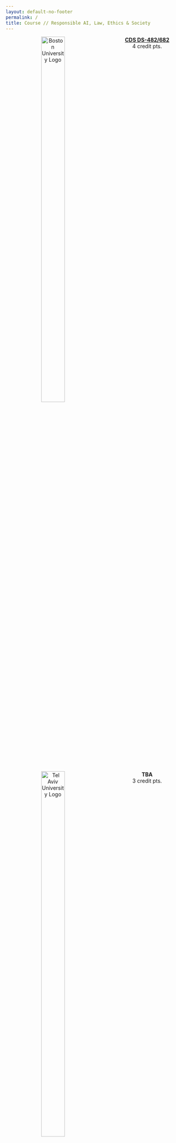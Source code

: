 ```yaml
---
layout: default-no-footer
permalink: /
title: Course // Responsible AI, Law, Ethics & Society
---
```



<style>
/* Two columns containers (use 25% for four, and 50% for two, etc) */
.column {
  float: left;
  width: 50%;
  //padding: 0px;
  text-align: center;
}

/* Clear floats after image containers */
.row::after {
  content: "";
  clear: both;
  display: table;
  padding: 5px;
}
  
.logo {
  width: 50%;
}
</style>

<div class="row">
  <div class="column">
    <img class="logo" src="/assets/img/Boston-University.svg" alt="Boston University Logo">
  </div>
  <div class="column">
  <a href="https://www.bu.edu/academics/cds/courses/cds-ds-482/"><strong>CDS DS-482/682</strong></a>
    <br />
    4 credit pts.
  </div>
</div>
  
<div class="row">
  <div class="column">
    <img class="logo" src="/assets/img/Tel-Aviv-University.png" alt="Tel Aviv University Logo">
  </div>
  <div class="column">
    <strong>TBA</strong>
    <br />
    3 credit pts.
  </div>
</div>

<div class="row">
  <div class="column">
    <img class="logo" src="/assets/img/Technion.png" alt="Technion">
  </div>
  <div class="column">
    <strong>094288</strong>
    <br />
    3 credit pts.
  </div>
</div>
  
<div class="row">
  <div class="column">
    <img class="logo" src="/assets/img/Bocconi-University.png" alt="Bocconi University" style="width: 60%">
  </div>
  <div class="column">
    <strong>TBA</strong>
    <br />
  </div>
</div>


# Course // Responsible AI, Law, Ethics & Society

### Spring '22

**Past.** [Spring '20](past/spring20) &#124; [Spring '21](past/spring21)

**Overview.** The deployment of Artificial Intelligence systems in multiple domains of society raises fundamental challenges and concerns, such as accountability, liability, fairness, transparency and privacy. The dynamic nature of AI systems requires a new set of skills informed by ethics, law, and policy to be applied throughout the life cycle of such systems: design, development and deployment. It also involves ongoing collaboration among data scientists, computer scientists, lawyers and ethicists. Tackling these challenges calls for an interdisciplinary approach: *deconstructing* these issues by discipline and *reconstructing* with an integrated mindset, principles and practices between data science, ethics and law. This course aims to do so by bringing together students with diverse disciplinary backgrounds into teams that work together on joint tasks in an intensive series of in-class sessions. These sessions will include lectures, discussions, and group work. 

This unique course also brings together students from four institutes: Boston University, Tel Aviv University, the Technion and Bocconi University with instructors and teaching assistants from each.

**Audience.** Multidisciplinary: LLB students (Bachelor of Laws) from Tel Aviv University, undergrad Data Science / Engineering students from the Technion,  undergrad & grad Data Science & Computer Science students from Boston University and LLM students (Master of Laws) from Bocconi University.


**Schedule**

<table class="tg">
<thead>
  <tr>
    <th class="tg-0pky">Class</th>
    <th class="tg-0pky">Date</th>
    <th class="tg-0pky">Topics</th>
    <th class="tg-0pky">Verticals</th>
  </tr>
</thead>
<tbody>
  <tr>
    <td class="tg-0pky">1</td>
    <td class="tg-0pky">March 22nd<br />Tue<br /></td>
    <td class="tg-0pky">AI &amp; Us</td>
	<td class="tg-0pky">Social Welfare</td>
  </tr>
  <tr>
    <td class="tg-0pky">2</td>
    <td class="tg-0pky">March 24th<br />Thu<br /></td>
	<td class="tg-0pky">Liability &amp; Robustness</td>
	<td class="tg-0pky">Autonomous Vehicles</td>
  </tr>
  <tr>
    <td class="tg-0pky">3</td>
    <td class="tg-0pky">March 29th<br />Tue</td>
    <td class="tg-0pky">Discrimination &amp; Fairness </td>
    <td class="tg-0pky">Labour Market</td>

  </tr>
  <tr>
    <td class="tg-0pky">4</td>
    <td class="tg-0pky">March 31st<br />Thu</td>
	<td class="tg-0pky">Discrimination &amp; Fairness - con't</td>
    <td class="tg-0pky">Healthcare</td>
  </tr>
  <tr>
    <td class="tg-0pky">5</td>
    <td class="tg-0pky">April 5th<br />Tue</td>
    <td class="tg-0pky">Privacy</td>
    <td class="tg-0pky">Transportation</td>
  </tr>
   <tr>
    <td class="tg-0pky">6</td>
    <td class="tg-0pky">April 26th<br />Tue</td>
	<td class="tg-0pky">Transparency & Explainability</td>
    <td class="tg-0pky">Finance</td>
  </tr>
  <tr>
    <td class="tg-0pky">7</td>
    <td class="tg-0pky">April 28th<br />Thu</td>
    <td class="tg-0pky">Integration: Content Moderation </td>
    <td class="tg-0pky">Social Media Platforms</td>
  </tr>
  <tr>
    <td class="tg-0pky">8</td>
    <td class="tg-0pky">May 10th<br />Tue</td>    
    <td class="tg-0pky" colspan="2">Project Presentations and Course Summary</td>
  </tr>
</tbody>
</table>

 
**Class Hours.**
The course comprises eight meetings of four clock hours, in a workshop format. The topics explore some of the core issues in the landscape of Responsible AI, law, ethics and society. 

March 22 - May 10 2022 | Tuesday, Thursday    
9 am - 1 pm (Eastern Time Zone)  
3 pm - 7 pm (Central European Time Zone)  
4 pm - 8 pm (Israel Time Zone)  



<img class="icon" src="/assets/img/bu-icon.png" alt="Boston University" style="width:50px;"> **For Boston University Students Only.**

This course is available for undergraduate students and graduate students (Master, Ph.D.) in Data Science and Computer Science.

A permission is required to register to this corse, please fill xwout [this application form](https://forms.gle/G93uzPjgzGH3jTxy6). Contact [Shlomi Hod](https://shlomi.hod.xyz/) `shlomi <AT> bu <DOT> edu` or book a session during the [pre-course office hours](https://calendly.com/shlomi-hod/rai-pre-course-office-hours) if you have any questions.

In this semester, another course - similar, yet different- will also be taught at BU: CDS DS 457/657 Law for Algorithms (“LfA”). [This guide](https://docs.google.com/document/d/1HRXftnxfAbkDM5ql-R03cgCQSekla0mPOCKUow7ddzA/edit) will help to decide which course to take.

1. We will have a **mandatory pre-course meeting** on the first day of the semester, **Thursday, January 20 2022 at 11:00 am - 12:15 pm**.
2. We will meet **in-person** for all classes, including pre-course meeting, at MCS 141. You must **bring your laptops**.
3. Due to the different dates of daylight saving timezone change the US and Israel, the **<u>first (March 22th)</u>** and the **<u>second (March 24th)</u>** meetings will take place one hour later **<u>10 am - 2 pm EST</u>**.



**Staff.**

<div style="text-align: center;"><em>Instructors</em></div>

<a href="https://agp.iem.technion.ac.il/avigal/">Prof. Avigdor Gal</a>  
Faculty of Industrial Engineering &amp; Management  
Technion
<br/><br/>
<a href="https://en-law.tau.ac.il/profile/elkiniva">Prof. Niva Elkin-Koren</a>  
Faculty of Law  
Tel Aviv University
<br/><br/>
<a href="https://didattica.unibocconi.eu/docenti/cv.php?rif=50237">Prof. Maria Lillà Montagnani</a>  
Department of Law  
Bocconi University
<br/><br/>
<a href="https://uottawa.academia.edu/KarniChagalFeferkorn">Dr. Karni Chagal-Feferkorn</a>  
Law postdoctoral researcher  
University of Ottawa
<br/><br/>
<a href="https://shlomi.hod.xyz/">Shlomi Hod</a>  
Computer Science PhD student  
Boston University

<div style="text-align: center;"><em>Teaching fellows</em></div>

Adv. Hofit Wasserman Rozen  
Business Manager at Microsoft R&D Israel  
Law PhD candidate  
Tel Aviv University
<br/><br/>
<a href="http://arikarchmer.com/">Ari Karchmer</a>  
Computer Science PhD student  
Boston University
<br/><br/>
<a href="https://www.linkedin.com/in/shir-lissak-012174166/">Shir Lissak</a>  
Data Science M.Sc. student  
Technion
<br/><br/>
<a href="https://www.linkedin.com/in/sivan-shachar-1389801ba/">Adv. Sivan Shachar, LLM</a>  
Teaching fellow  
Tel Aviv University
<br/><br/>
Marie-Claire Najjar, LLM  
Teaching fellow  
Bocconi University
<br/><br/>

**Learning Objectives.** 

1. **Multidisciplinary Dialogue**  
By the end of the course, the students will be able to communicate with professionals from other disciplines, identify gaps in the meaning of terms and perspectives, and develop a shared language.
   
1. **Responsible AI Literacy**  
By the end of the course, the students will …
   1. be aware of the impact of AI on individuals, groups, society and humanity, and proactively spot ethical issues and scan for unintended consequences and potential harms.
   1. possess introductory knowledge and skills to oversight and audit AI systems through their life cycle (design, development and deployment).
   1. be able to find and use resources to achieve all of the above.
1. **Professional Responsibility**  
By the end of the course, the students will take the first steps in shaping their responsibility as professionals, and be motivated to act upon it.

**Format.** The teaching is based on the [*signature pedagogy*](https://wiki.ubc.ca/Signature_Pedagogies) of each discipline; [*case-studies*](https://casestudies.law.harvard.edu/the-case-study-teaching-method/) for Law and *iterated and interactive research of data* (e.g., with Jupyter Notebook) for Data Science. These two pedagogies are being used in every class, accessible to all of the students, and integrated together.

**Teams.** Every class is built around one central task that requires the integration of law and data science perspectives with ethical considerations. The tasks are performed in teams which will be formed before the start of the course. Teams are assigned by the course staff and are fixed for the duration of the course. Teams are designed to consist of mixed backgrounds and disciplines.

**Participation.** Multidisciplinary teamwork is an indispensable component in this course, so the active participation of all students is necessary for successful learning. Therefore, a student might miss at most one class, but only for a justified reason after confirming with the instructor of their respective institution at least 3 days in advance. 

**Pre-Class Assignments.** There are few assignments to be done and submitted before some of the classes. The students will use the outcomes of these assignments in the class. The submissions are mandatory but not graded. 

**In-Class Assignments.** In every class, all teams are required to submit a half-pager memo and a deck of a few slides at the end of each class. Each team will present twice during the course.

**Final Project.** In their final project, the teams will be asked to develop a new case-study that makes use of data sets and data science techniques to demonstrate a legal and ethical dilemma regarding Responsible AI, Law, Ethics and Society. [Additional instructions here](/final-project/).

**Evaluation.** The assignments and the final project will be evaluated in terms of how well they reflect learning from readings and in-class discussion, with particular attention the integration of technical, legal, and ethical perspectives. We will publish a rubric soon.

**Grading Breakdown.**  
Final project: 40%  
In-class assignments (slide deck x 7 class): 40%
Presentation during class (x2 for each team): 20%  






